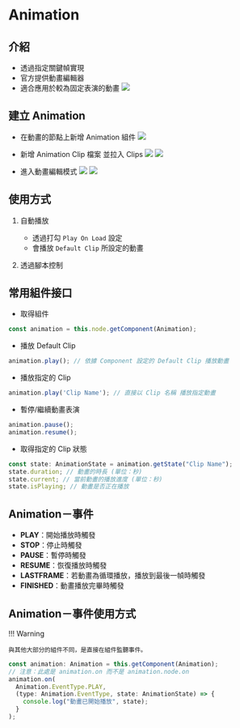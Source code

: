 # Animation

## 介紹

- 透過指定關鍵幀實現
- 官方提供動畫編輯器
- 適合應用於較為固定表演的動畫
  ![](/webgame-engine/assets/animation/animation-1.png)

## 建立 Animation

- 在動畫的節點上新增 Animation 組件
  ![](/webgame-engine/assets/animation/animation-2.png)

- 新增 Animation Clip 檔案 並拉入 Clips
  ![](/webgame-engine/assets/animation/animation-3.png)
  ![](/webgame-engine/assets/animation/animation-4.png)

- 進入動畫編輯模式
  ![](/webgame-engine/assets/animation/animation-5.png)
  ![](/webgame-engine/assets/animation/animation-6.png)

## 使用方式

1. 自動播放

   - 透過打勾 `Play On Load` 設定
   - 會播放 `Default Clip` 所設定的動畫

2. 透過腳本控制

## 常用組件接口

- 取得組件

```ts
const animation = this.node.getComponent(Animation);
```

- 播放 Default Clip

```ts
animation.play(); // 依據 Component 設定的 Default Clip 播放動畫
```

- 播放指定的 Clip

```ts
animation.play('Clip Name'); // 直接以 Clip 名稱 播放指定動畫
```

- 暫停/繼續動畫表演

```ts
animation.pause();
animation.resume();
```

- 取得指定的 Clip 狀態

```ts
const state: AnimationState = animation.getState("Clip Name");
state.duration; // 動畫的時長 (單位：秒)
state.current; // 當前動畫的播放進度 (單位：秒)
state.isPlaying; // 動畫是否正在播放
```

## Animation－事件

- **PLAY**：開始播放時觸發
- **STOP**：停止時觸發
- **PAUSE**：暫停時觸發
- **RESUME**：恢復播放時觸發
- **LASTFRAME**：若動畫為循環播放，播放到最後一幀時觸發
- **FINISHED**：動畫播放完畢時觸發

## Animation－事件使用方式

!!! Warning

    與其他大部分的組件不同，是直接在組件監聽事件。

```ts
const animation: Animation = this.getComponent(Animation);
// 注意：此處是 animation.on 而不是 animation.node.on
animation.on(
  Animation.EventType.PLAY,
  (type: Animation.EventType, state: AnimationState) => {
    console.log("動畫已開始播放", state);
  }
);
```
